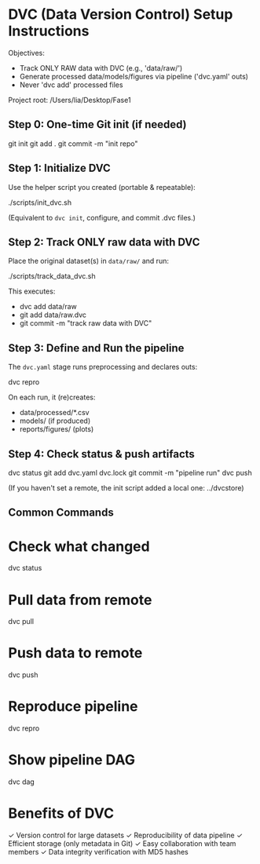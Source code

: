 
DVC (Data Version Control) Setup Instructions
==============================================

Objectives:
- Track ONLY RAW data with DVC (e.g., 'data/raw/')
- Generate processed data/models/figures via pipeline ('dvc.yaml' outs)
- Never 'dvc add' processed files

Project root: /Users/lia/Desktop/Fase1

Step 0: One-time Git init (if needed)
--------------------------------------
git init
git add .
git commit -m "init repo"

Step 1: Initialize DVC
----------------------
Use the helper script you created (portable & repeatable):

./scripts/init_dvc.sh

(Equivalent to `dvc init`, configure, and commit .dvc files.)

Step 2: Track ONLY raw data with DVC
-----------------------------------
Place the original dataset(s) in `data/raw/` and run:

./scripts/track_data_dvc.sh

This executes:
- dvc add data/raw
- git add data/raw.dvc
- git commit -m "track raw data with DVC"

Step 3: Define and Run the pipeline
--------------------------------
The `dvc.yaml` stage runs preprocessing and declares outs:

dvc repro

On each run, it (re)creates:
- data/processed/*.csv
- models/ (if produced)
- reports/figures/ (plots)

Step 4: Check status & push artifacts
----------------------------
dvc status
git add dvc.yaml dvc.lock
git commit -m "pipeline run"
dvc push

(If you haven't set a remote, the init script added a local one: ../dvcstore)

Common Commands
---------------
# Check what changed
dvc status

# Pull data from remote
dvc pull

# Push data to remote
dvc push

# Reproduce pipeline
dvc repro

# Show pipeline DAG
dvc dag

Benefits of DVC
===============
✓ Version control for large datasets
✓ Reproducibility of data pipeline
✓ Efficient storage (only metadata in Git)
✓ Easy collaboration with team members
✓ Data integrity verification with MD5 hashes
